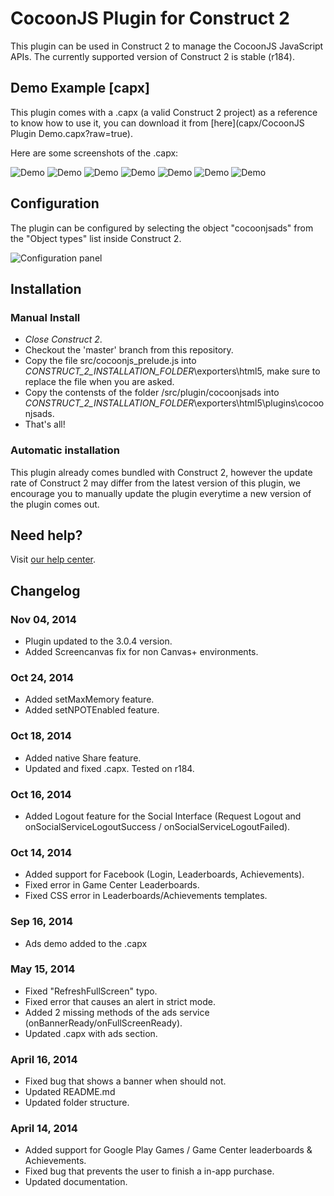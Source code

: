 CocoonJS Plugin for Construct 2
==================
This plugin can be used in Construct 2 to manage the CocoonJS JavaScript APIs. The currently supported version of Construct 2 is stable (r184).

## Demo Example [capx]
This plugin comes with a .capx (a valid Construct 2 project) as a reference to know how to use it, you can download it from [here](capx/CocoonJS Plugin Demo.capx?raw=true).

Here are some screenshots of the .capx:

![Demo](http://support.ludei.com/hc/en-us/article_attachments/200643378/Screen_Shot_2014-04-14_at_12.58.54.png)
![Demo](http://oi61.tinypic.com/2hz32x0.jpg)
![Demo](http://support.ludei.com/hc/en-us/article_attachments/200694983/social_login_leaderboard.png)
![Demo](http://oi59.tinypic.com/28asrih.jpg)
![Demo](http://oi57.tinypic.com/xnsyld.jpg)
![Demo](http://oi60.tinypic.com/169knc2.jpg)
![Demo](http://oi58.tinypic.com/qnr56s.jpg)

## Configuration
The plugin can be configured by selecting the object "cocoonjsads" from the "Object types" list inside Construct 2.

![Configuration panel](http://oi60.tinypic.com/smu6vd.jpg)
## Installation
### Manual Install
* *Close Construct 2*.
* Checkout the 'master' branch from this repository. 
* Copy the file src/cocoonjs_prelude.js into *_CONSTRUCT_2_INSTALLATION_FOLDER_*\exporters\html5\, make sure to replace the file when you are asked.
* Copy the contensts of the folder /src/plugin/cocoonjsads into *_CONSTRUCT_2_INSTALLATION_FOLDER_*\exporters\html5\plugins\cocoonjsads.
* That's all!

### Automatic installation
This plugin already comes bundled with Construct 2, however the update rate of Construct 2 may differ from the latest version of this plugin, we encourage you to manually update the plugin everytime a new version of the plugin comes out.
## Need help?
Visit [our help center](https://support.ludei.com).
## Changelog

### Nov 04, 2014
* Plugin updated to the 3.0.4 version.
* Added Screencanvas fix for non Canvas+ environments.

### Oct 24, 2014
* Added setMaxMemory feature.
* Added setNPOTEnabled feature.

### Oct 18, 2014
* Added native Share feature. 
* Updated and fixed .capx. Tested on r184.

### Oct 16, 2014
* Added Logout feature for the Social Interface (Request Logout and  onSocialServiceLogoutSuccess / onSocialServiceLogoutFailed). 

### Oct 14, 2014
* Added support for Facebook (Login, Leaderboards, Achievements). 
* Fixed error in Game Center Leaderboards. 
* Fixed CSS error in Leaderboards/Achievements templates. 

### Sep 16, 2014
* Ads demo added to the .capx

### May 15, 2014
* Fixed "RefreshFullScreen" typo.
* Fixed error that causes an alert in strict mode.
* Added 2 missing methods of the ads service (onBannerReady/onFullScreenReady).
* Updated .capx with ads section.

### April 16, 2014
* Fixed bug that shows a banner when should not.
* Updated README.md
* Updated folder structure.

### April 14, 2014
* Added support for Google Play Games / Game Center leaderboards & Achievements.
* Fixed bug that prevents the user to finish a in-app purchase.
* Updated documentation.
